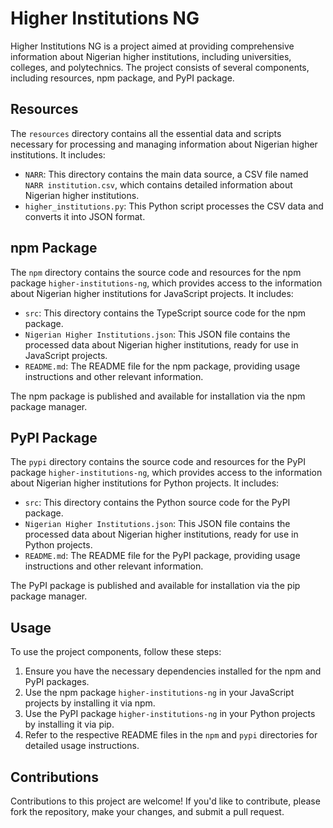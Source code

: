# Higher Institutions NG

Higher Institutions NG is a project aimed at providing comprehensive information about Nigerian higher institutions, including universities, colleges, and polytechnics. The project consists of several components, including resources, npm package, and PyPI package.

## Resources

The `resources` directory contains all the essential data and scripts necessary for processing and managing information about Nigerian higher institutions. It includes:

- `NARR`: This directory contains the main data source, a CSV file named `NARR institution.csv`, which contains detailed information about Nigerian higher institutions.
- `higher_institutions.py`: This Python script processes the CSV data and converts it into JSON format.

## npm Package

The `npm` directory contains the source code and resources for the npm package `higher-institutions-ng`, which provides access to the information about Nigerian higher institutions for JavaScript projects. It includes:

- `src`: This directory contains the TypeScript source code for the npm package.
- `Nigerian Higher Institutions.json`: This JSON file contains the processed data about Nigerian higher institutions, ready for use in JavaScript projects.
- `README.md`: The README file for the npm package, providing usage instructions and other relevant information.

The npm package is published and available for installation via the npm package manager.

## PyPI Package

The `pypi` directory contains the source code and resources for the PyPI package `higher-institutions-ng`, which provides access to the information about Nigerian higher institutions for Python projects. It includes:

- `src`: This directory contains the Python source code for the PyPI package.
- `Nigerian Higher Institutions.json`: This JSON file contains the processed data about Nigerian higher institutions, ready for use in Python projects.
- `README.md`: The README file for the PyPI package, providing usage instructions and other relevant information.

The PyPI package is published and available for installation via the pip package manager.

## Usage

To use the project components, follow these steps:

1. Ensure you have the necessary dependencies installed for the npm and PyPI packages.
2. Use the npm package `higher-institutions-ng` in your JavaScript projects by installing it via npm.
3. Use the PyPI package `higher-institutions-ng` in your Python projects by installing it via pip.
4. Refer to the respective README files in the `npm` and `pypi` directories for detailed usage instructions.

## Contributions

Contributions to this project are welcome! If you'd like to contribute, please fork the repository, make your changes, and submit a pull request.
